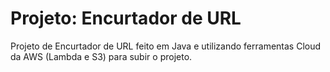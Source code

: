 # Projeto: Encurtador de URL
Projeto de Encurtador de URL feito em Java e utilizando ferramentas Cloud da AWS (Lambda e S3) para subir o projeto.
